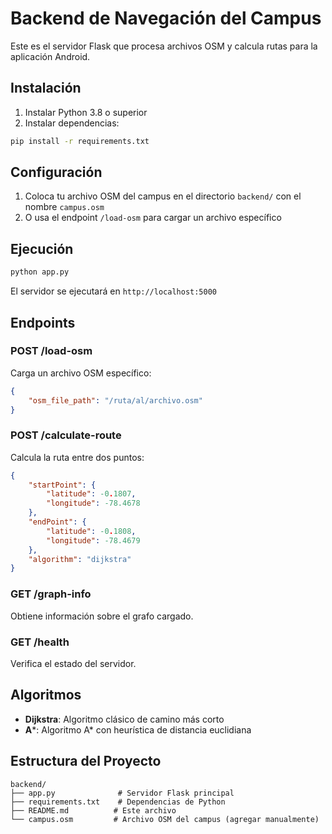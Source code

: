 # Backend de Navegación del Campus

Este es el servidor Flask que procesa archivos OSM y calcula rutas para la aplicación Android.

## Instalación

1. Instalar Python 3.8 o superior
2. Instalar dependencias:
```bash
pip install -r requirements.txt
```

## Configuración

1. Coloca tu archivo OSM del campus en el directorio `backend/` con el nombre `campus.osm`
2. O usa el endpoint `/load-osm` para cargar un archivo específico

## Ejecución

```bash
python app.py
```

El servidor se ejecutará en `http://localhost:5000`

## Endpoints

### POST /load-osm
Carga un archivo OSM específico:
```json
{
    "osm_file_path": "/ruta/al/archivo.osm"
}
```

### POST /calculate-route
Calcula la ruta entre dos puntos:
```json
{
    "startPoint": {
        "latitude": -0.1807,
        "longitude": -78.4678
    },
    "endPoint": {
        "latitude": -0.1808,
        "longitude": -78.4679
    },
    "algorithm": "dijkstra"
}
```

### GET /graph-info
Obtiene información sobre el grafo cargado.

### GET /health
Verifica el estado del servidor.

## Algoritmos

- **Dijkstra**: Algoritmo clásico de camino más corto
- **A***: Algoritmo A* con heurística de distancia euclidiana

## Estructura del Proyecto

```
backend/
├── app.py              # Servidor Flask principal
├── requirements.txt    # Dependencias de Python
├── README.md          # Este archivo
└── campus.osm         # Archivo OSM del campus (agregar manualmente)
``` 